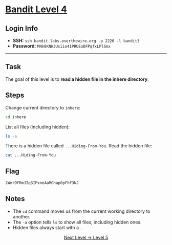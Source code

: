 # [Bandit Level 4](https://overthewire.org/wargames/bandit/bandit4.html)

## Login Info
- **SSH:** `ssh bandit.labs.overthewire.org -p 2220 -l bandit3`
- **Password:** `MNk8KNH3Usiio41PRUEoDFPqfxLPlSmx`

---

## Task 
The goal of this level is to **read a hidden file in the inhere directory**.

## Steps
Change current directory to `inhere`:
```bash
cd inhere
```
List all files (including hidden):
```bash
ls -a
```
There is a hidden file called `...Hiding-From-You`.
Read the hidden file:
```bash
cat ...Hiding-From-You
```

## Flag 
```bash
2WmrDFRmJIq3IPxneAaMGhap0pFhF3NJ
```


## Notes
- The `cd` command moves us from the current working directory to another.
- The `-a` option tells `ls` to show all files, including hidden ones.
- Hidden files always start with a `.`



<p align="center">
<a href="level-5.md">Next Level → Level 5</a>
</p>
